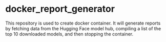 # docker_report_generator
This repository is used to create docker container. It will generate reports by fetching data from the Hugging Face model hub, compiling a list of the top 10 downloaded models, and then stopping the container.
